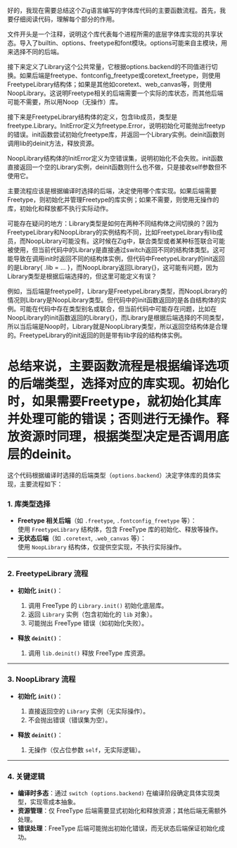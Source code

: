 好的，我现在需要总结这个Zig语言编写的字体库代码的主要函数流程。首先，我要仔细阅读代码，理解每个部分的作用。

文件开头是一个注释，说明这个库代表每个进程所需的底层字体库实现的共享状态。导入了builtin、options、freetype和font模块。options可能来自主模块，用来选择不同的后端。

接下来定义了Library这个公共常量，它根据options.backend的不同值进行切换。如果后端是freetype、fontconfig_freetype或coretext_freetype，则使用FreetypeLibrary结构体；如果是其他如coretext、web_canvas等，则使用NoopLibrary。这说明Freetype相关的后端需要一个实际的库状态，而其他后端可能不需要，所以用Noop（无操作）库。

接下来是FreetypeLibrary结构体的定义，包含lib成员，类型是freetype.Library。InitError定义为freetype.Error，说明初始化可能抛出freetyp的错误。init函数尝试初始化freetype库，并返回一个Library实例。deinit函数则调用lib的deinit方法，释放资源。

NoopLibrary结构体的InitError定义为空错误集，说明初始化不会失败。init函数直接返回一个空的Library实例，deinit函数则什么也不做，只是接收self参数但不使用它。

主要流程应该是根据编译时选择的后端，决定使用哪个库实现。如果后端需要Freetype，则初始化并管理Freetype的库实例；如果不需要，则使用无操作的库，初始化和释放都不执行实际动作。

可能存在疑问的地方：Library类型是如何在两种不同结构体之间切换的？因为FreetypeLibrary和NoopLibrary的实例结构不同，比如FreetypeLibrary有lib成员，而NoopLibrary可能没有。这时候在Zig中，联合类型或者某种标签联合可能被使用，但当前代码中的Library是直接通过switch返回不同的结构体类型。这可能导致在调用init时返回不同的结构体实例，但代码中FreetypeLibrary的init返回的是Library{ .lib = ... }，而NoopLibrary返回Library{}，这可能有问题，因为Library类型是根据后端选择的，但这里可能定义有误？

例如，当后端是freetype时，Library是FreetypeLibrary类型，而NoopLibrary的情况则Library是NoopLibrary类型。但代码中的init函数返回的是各自结构体的实例。可能在代码中存在类型别名或联合，但当前代码中可能存在问题，比如在NoopLibrary的init函数返回的Library{}，而Library是根据后端选择的不同类型，所以当后端是Noop时，Library就是NoopLibrary类型，所以返回空结构体是合理的。FreetypeLibrary的init返回的则是带有lib字段的结构体实例。

总结来说，主要函数流程是根据编译选项的后端类型，选择对应的库实现。初始化时，如果需要Freetype，就初始化其库并处理可能的错误；否则进行无操作。释放资源时同理，根据类型决定是否调用底层的deinit。
================================================
这个代码根据编译时选择的后端类型（`options.backend`）决定字体库的具体实现，主要流程如下：

### 1. **库类型选择**
   - **Freetype 相关后端**（如 `.freetype`, `.fontconfig_freetype` 等）：  
     使用 `FreetypeLibrary` 结构体，包含 FreeType 库的初始化、释放等操作。
   - **无状态后端**（如 `.coretext`, `.web_canvas` 等）：  
     使用 `NoopLibrary` 结构体，仅提供空实现，不执行实际操作。

---

### 2. **FreetypeLibrary 流程**
- **初始化 `init()`**：
  1. 调用 FreeType 的 `Library.init()` 初始化底层库。
  2. 返回 `Library` 实例（包含初始化的 `lib` 对象）。
  3. 可能抛出 FreeType 错误（如初始化失败）。

- **释放 `deinit()`**：
  1. 调用 `lib.deinit()` 释放 FreeType 库资源。

---

### 3. **NoopLibrary 流程**
- **初始化 `init()`**：
  1. 直接返回空的 `Library` 实例（无实际操作）。
  2. 不会抛出错误（错误集为空）。

- **释放 `deinit()`**：
  1. 无操作（仅占位参数 `self`，无实际逻辑）。

---

### 4. **关键逻辑**
- **编译时多态**：通过 `switch (options.backend)` 在编译阶段确定具体实现类型，实现零成本抽象。
- **资源管理**：仅 FreeType 后端需要显式初始化和释放资源；其他后端无需额外处理。
- **错误处理**：FreeType 后端可能抛出初始化错误，而无状态后端保证初始化成功。